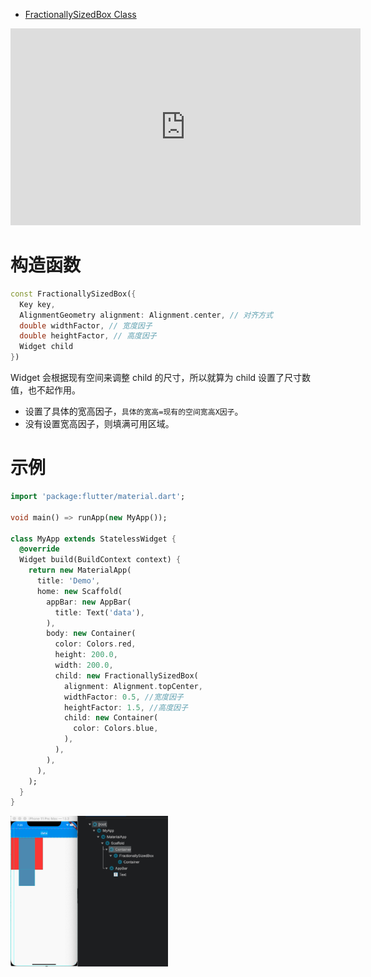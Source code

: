 
* [FractionallySizedBox Class](https://api.flutter.dev/flutter/widgets/FractionallySizedBox-class.html)

<iframe width="560" height="315" src="https://www.youtube.com/embed/PEsY654EGZ0" frameborder="0" allow="accelerometer; autoplay; encrypted-media; gyroscope; picture-in-picture" allowfullscreen></iframe>

# 构造函数

```dart
const FractionallySizedBox({
  Key key,
  AlignmentGeometry alignment: Alignment.center, // 对齐方式
  double widthFactor, // 宽度因子
  double heightFactor, // 高度因子
  Widget child
})
```

Widget 会根据现有空间来调整 child 的尺寸，所以就算为 child 设置了尺寸数值，也不起作用。

* 设置了具体的宽高因子，`具体的宽高=现有的空间宽高X因子`。
* 没有设置宽高因子，则填满可用区域。

# 示例

```dart
import 'package:flutter/material.dart';

void main() => runApp(new MyApp());

class MyApp extends StatelessWidget {
  @override
  Widget build(BuildContext context) {
    return new MaterialApp(
      title: 'Demo',
      home: new Scaffold(
        appBar: new AppBar(
          title: Text('data'),
        ),
        body: new Container(
          color: Colors.red,
          height: 200.0,
          width: 200.0,
          child: new FractionallySizedBox(
            alignment: Alignment.topCenter,
            widthFactor: 0.5, //宽度因子
            heightFactor: 1.5, //高度因子
            child: new Container(
              color: Colors.blue,
            ),
          ),
        ),
      ),
    );
  }
}
```

<img src="/assets/images/flutter/51.png" width = "50%" height = "50%"/>
